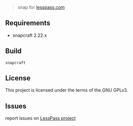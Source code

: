 
> snap for [lesspass.com](https://lesspass.com)



## Requirements

  - snapcraft 2.22.x

## Build

    snapcraft

## License

This project is licensed under the terms of the GNU GPLv3.


## Issues

report issues on [LessPass project](https://github.com/lesspass/lesspass/issues)
